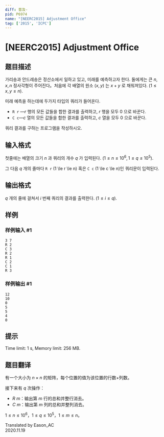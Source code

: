 ```yaml
---
diff: 普及-
pid: P6974
name: "[NEERC2015] Adjustment Office"
tag: ['2015', 'ICPC']
---
```

# [NEERC2015] Adjustment Office
## 题目描述

가리송과 안드레송은 정산소에서 일하고 있고, 미래를 예측하고자 한다. 둘에게는 큰 $n,x,n$ 정사각형이 주어진다。처음에 각 배열의 원소 $(x,y)$ 는 $x + y$ 로 채워져있다. $(1 \le x , y \le n)$.

미래 예측을 하는데에 두가지 타입의 쿼리가 들어온다.

- `R r` —$r$ 행의 모든 값들을 합한 결과를 출력하고, $r$ 행을 모두 $0$ 으로 바꾼다.
- `C c`—$c$ 열의 모든 값들을 합한 결과를 출력하고, $c$ 열을 모두 $0$ 으로 바꾼다.

쿼리 결과를 구하는 프로그램을 작성하시오.


## 输入格式

첫줄에는 배열의 크기 $n$ 과 쿼리의 개수 $q$ 가 입력된다. $(1 \le n \le 10^{6}, 1 \le q \le 10^{5})$.

그 다음 $q$ 개의 줄마다 `R r` (1 \le r \le n) 혹은 `C c` (1 \le c \le n)인 쿼리문이 입력된다.

## 输出格式

$q$ 개의 줄에 걸쳐서 $i$ 번째 쿼리의 결과를 출력한다. $(1 \le i \le q)$.
## 样例

### 样例输入 #1
```
3 7
R 2
C 3
R 2
R 1
C 2
C 1
R 3

```
### 样例输出 #1
```
12
10
0
5
5
4
0

```
## 提示

Time limit: 1 s, Memory limit: 256 MB. 


## 题目翻译

有一个大小为 $n\times n$ 的矩阵，每个位置的值为该位置的行数+列数。

接下来有 $q$ 次操作：

- $R\ m$：输出第 $m$ 行的总和并整行消去。
- $C\ m$：输出第 $m$ 列的总和并整列消去。

$1\leqslant n\leqslant 10^6$，$1\leqslant q\leqslant 10^5$，$1\leqslant m\leqslant n$。

Translated by Eason_AC  
2020.11.19
